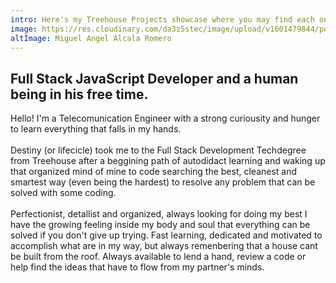```yaml
---
intro: Here's my Treehouse Projects showcase where you may find each one of them with a litle "What's it for" and over time will be showing up other and amazing projects outflowed from my mind
image: https://res.cloudinary.com/da3z5stec/image/upload/v1601479844/portflio-nuxt/profile_iwp5ff.png
altImage: Miguel Angel Alcala Romero
---
```


<h2 class="headline-secondary"> Full Stack JavaScript Developer and a human being in his free time.</h2>

Hello! I'm a Telecomunication Engineer with a strong curiousity and hunger to learn everything that falls in my hands.  
</br>
Destiny (or lifecicle) took me to the Full Stack Development Techdegree from Treehouse after a beggining path of autodidact learning and waking up that organized mind of mine to code searching the best, cleanest and smartest way (even being the hardest) to resolve any problem that can be solved with some coding.  
</br>
Perfectionist, detallist and organized, always looking for doing my best I have the growing feeling inside my body and soul that everything can be solved if you don't give up trying.
Fast learning, dedicated and motivated to accomplish what are in my way, but always remenbering that a house cant be built from the roof.
Always available to lend a hand, review a code or help find the ideas that have to flow from my partner's minds.
